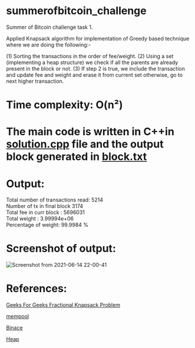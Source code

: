 # summerofbitcoin_challenge
Summer of Bitcoin challenge task 1.

Applied Knapsack algorithm for implementation of Greedy based technique where we are doing the following:-

(1) Sorting the transactions in the order of fee/weight.
(2) Using a set (implementing a heap structure) we check if all the parents are already present in the block or not.
(3) If step 2 is true, we include the transaction and update fee and weight and erase it from current set otherwise, go to next higher transaction.

# Time complexity:  O(n²)


# The main code is written in C++in [solution.cpp](https://github.com/REEKRAJROY/Summer-of-Bitcoin/blob/main/solution.cpp) file and the output block generated in [block.txt](https://github.com/REEKRAJROY/Summer-of-Bitcoin/blob/main/block.txt)

# Output:


Total number of transactions read: 5214 <br>
Number of tx in final block 3174 <br>
Total fee in curr block : 5696031 <br>
Total weight : 3.99994e+06 <br>
Percentage of weight: 99.9984 % <br>

# Screenshot of output:


![Screenshot from 2021-06-14 22-00-41](https://user-images.githubusercontent.com/55712612/121926891-105abf00-cd5c-11eb-8bbf-aac35894c8b6.png)


# References:
[Geeks For Geeks Fractional Knapsack Problem](https://www.geeksforgeeks.org/fractional-knapsack-problem/#:~:text=The%20basic%20idea%20of%20the,as%20much%20as%20we%20can)

[mempool](https://mempool.space/)

[Binace](https://academy.binance.com/en/glossary/mempool)

[Heap](https://en.wikipedia.org/wiki/Heap_(data_structure))
